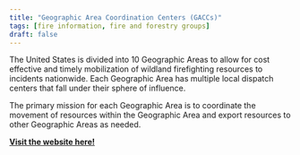 ```yaml
---
title: "Geographic Area Coordination Centers (GACCs)"
tags: [fire information, fire and forestry groups]
draft: false
---
```


The United States is divided into 10 Geographic Areas to allow for cost effective and timely mobilization of wildland firefighting resources to incidents nationwide. Each Geographic Area has multiple local dispatch centers that fall under their sphere of influence. 

The primary mission for each Geographic Area is to coordinate the movement of resources within the Geographic Area and export resources to other Geographic Areas as needed.  

[**Visit the website here!**](https://www.nifc.gov/nicc/geographic-areas)

